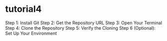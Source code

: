 # tutorial4
Step 1: Install Git
Step 2: Get the Repository URL
Step 3: Open Your Terminal
Step 4: Clone the Repository
Step 5: Verify the Cloning
Step 6 (Optional): Set Up Your Environment
